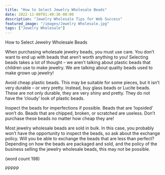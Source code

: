 ```yaml
---
title: "How to Select Jewelry Wholesale Beads"
date: 2022-11-08T01:49:36-08:00
description: "Jewelry Wholesale Tips for Web Success"
featured_image: "/images/Jewelry Wholesale.jpg"
tags: ["Jewelry Wholesale"]
---
```


How to Select Jewelry Wholesale Beads

When purchasing wholesale jewelry beads, you 
must use care. You don’t want to end up with beads 
that aren’t worth anything to you! Selecting beads 
takes a lot of thought – we aren’t talking about 
plastic beads that children use to make jewelry. We 
are talking about quality beads used to make grown 
up jewelry!

Avoid cheap plastic beads. This may be suitable for 
some pieces, but it isn’t very durable – or very 
pretty. Instead, buy glass beads or Lucite beads. 
These are not only durable, they are very shiny and 
pretty. They do not have the ‘cloudy’ look of plastic 
beads. 

Inspect the beads for imperfections if possible. 
Beads that are ‘lopsided’ won’t do. Beads that are 
chipped, broken, or scratched are useless. Don’t 
purchase these beads no matter how cheap they 
are!

Most jewelry wholesale beads are sold in bulk. In 
this case, you probably won’t have the opportunity 
to inspect the beads, so ask about the exchange 
policy. Will you be able to exchange the beads that 
are less than perfect? Depending on how the beads 
are packaged and sold, and the policy of the 
business selling the jewelry wholesale beads, this 
may not be possible.

(word count 198)

PPPPP

